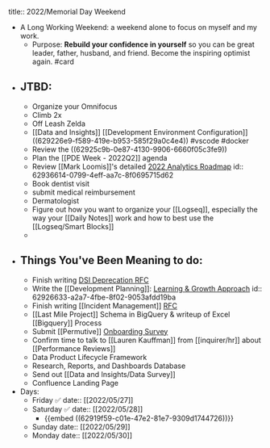 title:: 2022/Memorial Day Weekend

- A Long Working Weekend: a weekend alone to focus on myself and my work.
	- Purpose: **Rebuild your confidence in yourself** so you can be great leader, father, husband, and friend. Become the inspiring optimist again. #card
- ## JTBD:
	- Organize your Omnifocus
	- Climb 2x
	- Off Leash Zelda
	- [[Data and Insights]] [[Development Environment Configuration]] ((629226e9-f589-419e-b953-585f29a0c4e4)) #vscode #docker
	- Review the ((62925c9b-0e87-4130-9906-6660f05c3fe9))
	- Plan the [[PDE Week - 2022Q2]] agenda
	- Review [[Mark Loomis]]'s detailed [2022 Analytics Roadmap](https://docs.google.com/spreadsheets/d/1UTmi7Kc6XeynqiyhuPz3ti_TKVZGRiaij7GMqqkiDro/edit?usp=sharing)
	  id:: 62936614-0799-4eff-aa7c-8f0695715d62
	- Book dentist visit
	- submit medical reimbursement
	- Dermatologist
	- Figure out how you want to organize your [[Logseq]], especially the way your [[Daily Notes]] work and how to best use the [[Logseq/Smart Blocks]]
	-
- ## Things You've Been Meaning to do:
	- Finish writing [DSI Deprecation RFC](https://docs.google.com/document/d/1tc9SYMbwR1QBo81V2K9wl1HOW2QMBnPnaM21izQmt0Y/edit?usp=sharing)
	- Write the [[Development Planning]]: [Learning & Growth Approach](https://inquirer.atlassian.net/wiki/spaces/DATAINSIGHTS/pages/1953824802/Learning+Growth)
	  id:: 62926633-a2a7-4fbe-8f02-9053afdd19ba
	- Finish writing [[Incident Management]] [RFC](https://docs.google.com/document/d/1MTFScPfLHSxzx2TFBuIbHpSQsVC6exIMtG0kZBV93tY/edit#)
	- [[Last Mile Project]] Schema in BigQuery & writeup of Excel [[Bigquery]] Process
	- Submit [[Permutive]] [Onboarding Survey](https://docs.google.com/document/d/1saLop9ihnJ16ozIyc1SwimklkDREBnuaIs6r6O6QdZw/edit?usp=sharing)
	- Confirm time to talk to [[Lauren Kauffman]]  from [[inquirer/hr]] about [[Performance Reviews]]
	- Data Product Lifecycle Framework
	- Research, Reports, and Dashboards Database
	- Send out [[Data and Insights/Data Survey]]
	- Confluence Landing Page
- Days:
	- Friday ✅
	  date:: [[2022/05/27]]
	- Saturday ✅
	  date:: [[2022/05/28]]
		- {{embed ((62919f59-c01e-47e2-81e7-9309d1744726))}}
	- Sunday
	  date:: [[2022/05/29]]
	- Monday
	  date:: [[2022/05/30]]